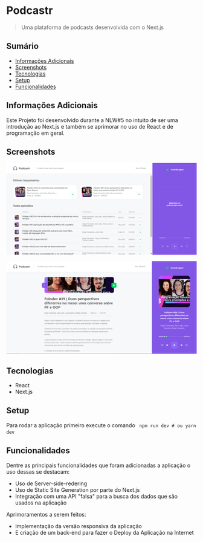 # Podcastr

> Uma plataforma de podcasts desenvolvida com o Next.js

## Sumário

- [Informações Adicionais](#Informações-Adicionais)
- [Screenshots](#Screenshots)
- [Tecnologias](#Tecnologias)
- [Setup](#setup)
- [Funcionalidades](#Funcionalidades)

## Informações Adicionais

Este Projeto foi desenvolvido durante a NLW#5 no intuito de ser uma introdução ao Next.js e também se aprimorar no uso de React e de programação em geral.

## Screenshots

![Example screenshot](./readme-images/first-screenshot.png)

![Example screenshot](./readme-images/second-screenshot.png)

## Tecnologias

- React
- Next.js

## Setup

Para rodar a aplicação primeiro execute o comando
` npm run dev # ou yarn dev`

## Funcionalidades

Dentre as principais funcionalidades que foram adicionadas a aplicação o uso dessas se destacam:

- Uso de Server-side-redering
- Uso de Static Site Generation por parte do Next.js
- Integração com uma API "falsa" para a busca dos dados que são usados na aplicação

Aprimoramentos a serem feitos:

- Implementação da versão responsiva da aplicação
- E criação de um back-end para fazer o Deploy da Aplicação na Internet

